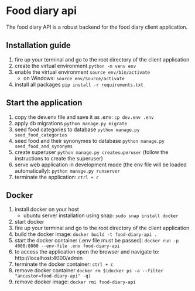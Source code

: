 # Food diary api

The food diary API is a robust backend for the food diary client application.

## Installation guide
1. fire up your terminal and go to the root directory of the client application
2. create the virtual environment `python -m venv env`
3. enable the virtual environment `source env/bin/activate`
   - on Windows: `source env/Source/activate`
4. install all packages `pip install -r requirements.txt`


## Start the application
1. copy the dev.env file and save it as .env: `cp dev.env .env`
2. apply db migrations `python manage.py migrate` 
3. seed food categories to database `python manage.py seed_food_categories`
4. seed food and their synonymes to database `python manage.py seed_food_and_synonyms`
5. create superuser `python manage.py createsuperuser` (follow the instructions to create the superuser)
6. serve web application in development mode (the env file will be loaded automatically): `python manage.py runserver` 
7. terminate the application: `ctrl + c`

## Docker

1. install docker on your host
    - ubuntu server installation using snap: `sudo snap install docker`
2. start docker
3. fire up your terminal and go to the root directory of the client application
4. build the docker image: `docker build -t food-diary-api .`
5. start the docker container (.env file must be passed): `docker run -p 4000:8000 --env-file .env food-diary-api`
6. to access the application open the browser and navigate to: http://localhost:4000/admin
7. terminate the docker container: `ctrl + c`
8. remove docker container `docker rm $(docker ps -a --filter "ancestor=food-diary-api" -q)`
9. remove docker image: `docker rmi food-diary-api`

